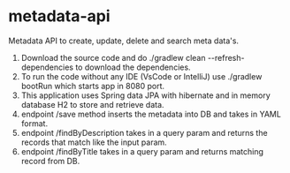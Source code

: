# metadata-api
Metadata API to create, update, delete and search meta data's.

1. Download the source code and do ./gradlew clean --refresh-dependencies to download the dependencies.
2. To run the code without any IDE (VsCode or IntelliJ) use ./gradlew bootRun which starts app in 8080 port.
3. This application uses Spring data JPA with hibernate and in memory database H2 to store and retrieve data.
4. endpoint /save method inserts the metadata into DB and takes in YAML format. 
5. endpoint /findByDescription takes in a query param and returns the records that match like the input param.
6. endpoint /findByTitle takes in a query param and returns matching record from DB. 


